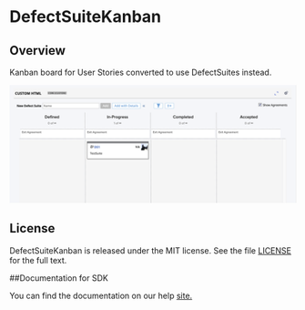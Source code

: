 DefectSuiteKanban
=========================

## Overview

Kanban board for User Stories converted to use DefectSuites instead.

![alt text](https://github.com/nikantonelli/DefectSuiteKanban/blob/master/Images/image1.png)

## License

DefectSuiteKanban is released under the MIT license.  See the file [LICENSE](./LICENSE) for the full text.

##Documentation for SDK

You can find the documentation on our help [site.](https://help.rallydev.com/apps/2.1/doc/)
